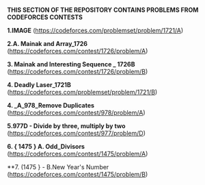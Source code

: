 **THIS SECTION OF THE REPOSITORY CONTAINS PROBLEMS FROM CODEFORCES CONTESTS**

**1.IMAGE**
(https://codeforces.com/problemset/problem/1721/A)


**2.A. Mainak and Array_1726**
(https://codeforces.com/contest/1726/problem/A)


**3. Mainak and Interesting Sequence _ 1726B**
(https://codeforces.com/contest/1726/problem/B)


**4. Deadly Laser_1721B**
(https://codeforces.com/problemset/problem/1721/B)

**4. _A_978_Remove Duplicates**
(https://codeforces.com/contest/978/problem/A)

**5.977D - Divide by three, multiply by two**
(https://codeforces.com/contest/977/problem/D)

**6. { 1475 } A. Odd_Divisors**
(https://codeforces.com/contest/1475/problem/A)


**7.  (1475 } - B.New Year's Number
(https://codeforces.com/contest/1475/problem/B)
